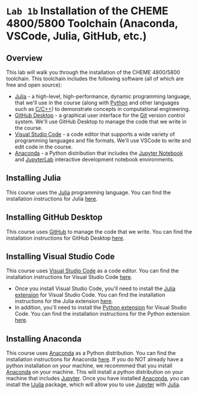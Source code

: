 # `Lab 1b` Installation of the CHEME 4800/5800 Toolchain (Anaconda, VSCode, Julia, GitHub, etc.)

## Overview
This lab will walk you through the installation of the CHEME 4800/5800 toolchain. This toolchain includes the following software (all of which are free and open source):

* [Julia](https://julialang.org) - a high-level, high-performance, dynamic programming language, that we'll use in the course (along with [Python](https://www.python.org) and other languages such as [C/C++]()) to demonstrate  concepts in computational engineering.
* [GitHub Desktop](https://desktop.github.com) - a graphical user interface for the [Git](https://git-scm.com) version control system. We'll use GitHub Desktop to manage the code that we write in the course.
* [Visual Studio Code](https://code.visualstudio.com) - a code editor that supports a wide variety of programming languages and file formats. We'll use VSCode to write and edit code in the course.
* [Anaconda](https://www.anaconda.com/products/individual) - a Python distribution that includes the [Jupyter Notebook](https://jupyter.org) and [JupyterLab](https://jupyterlab.readthedocs.io/en/stable/) interactive development notebook environments.

## Installing Julia
This course uses the [Julia](https://julialang.org) programming language. You can find the installation instructions for Julia [here](https://julialang.org/downloads/). 

## Installing GitHub Desktop
This course uses [GitHub](https://github.com) to manage the code that we write. You can find the installation instructions for GitHub Desktop [here](https://desktop.github.com). 

## Installing Visual Studio Code
This course uses [Visual Studio Code](https://code.visualstudio.com) as a code editor. You can find the installation instructions for Visual Studio Code [here](https://code.visualstudio.com/download). 
* Once you install Visual Studio Code, you'll need to install the [Julia extension](https://www.julia-vscode.org) for Visual Studio Code. You can find the installation instructions for the Julia extension [here](https://www.julia-vscode.org/docs/stable/gettingstarted/).
* In addition, you'll need to install the [Python extension](https://marketplace.visualstudio.com/items?itemName=ms-python.python) for Visual Studio Code. You can find the installation instructions for the Python extension [here](https://code.visualstudio.com/docs/languages/python).

## Installing Anaconda
This course uses [Anaconda](https://www.anaconda.com/products/individual) as a Python distribution. You can find the installation instructions for Anaconda [here](https://docs.anaconda.com/anaconda/install/). If you do NOT already have a python installation on your machine, we recommmed that you install [Anaconda](https://www.anaconda.com/products/individual) on your machine.  This will install a python distribution on your machine that includes [Jupyter](https://jupyter.org).  Once you have installed [Anaconda](https://www.anaconda.com/products/individual), you can install the [IJulia](https://github.com/JuliaLang/IJulia.jl) package, which will allow you to use [Jupyter](https://jupyter.org) with [Julia](https://julialang.org). 